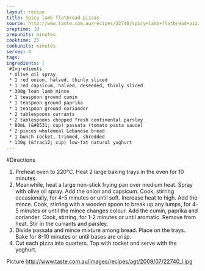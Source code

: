 ```yaml
---
layout: recipe
title: Spicy lamb flatbread pizzas
source: http://www.taste.com.au/recipes/22740/spicy+lamb+flatbread+pizzas
preptime: 10
prepunits: minutes
cooktime: 25
cookunits: minutes
serves: 4
tags: 
ingredients: |
 #Ingredients
 * Olive oil spray
 * 1 red onion, halved, thinly sliced
 * 1 red capsicum, halved, deseeded, thinly sliced
 * 300g lean lamb mince
 * 1 teaspoon ground cumin
 * 1 teaspoon ground paprika
 * 1 teaspoon ground coriander
 * 2 tablespoons currants
 * 2 tablespoons chopped fresh continental parsley
 * 80mL (&#8531; cup) passata (tomato pasta sauce)
 * 2 pieces wholemeal Lebanese bread
 * 1 bunch rocket, trimmed, shredded
 * 130g (&frac12; cup) low-fat natural yoghurt
---
```

#Directions
1. Preheat oven to 220&deg;C. Heat 2 large baking trays in the oven for 10 minutes.
2. Meanwhile, heat a large non-stick frying pan over medium heat. Spray with olive oil spray. Add the onion and capsicum. Cook, stirring occasionally, for 4-5 minutes or until soft. Increase heat to high. Add the mince. Cook, stirring with a wooden spoon to break up any lumps, for 4-5 minutes or until the mince changes colour. Add the cumin, paprika and coriander. Cook, stirring, for 1-2 minutes or until aromatic. Remove from heat. Stir in the currants and parsley.
3. Divide passata and mince mixture among bread. Place on the trays. Bake for 8-10 minutes or until bases are crisp.
4. Cut each pizza into quarters. Top with rocket and serve with the yoghurt. 

Picture
http://www.taste.com.au/images/recipes/agt/2009/07/22740_l.jpg